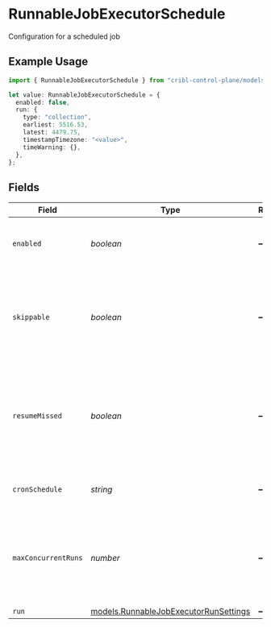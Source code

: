 # RunnableJobExecutorSchedule

Configuration for a scheduled job

## Example Usage

```typescript
import { RunnableJobExecutorSchedule } from "cribl-control-plane/models";

let value: RunnableJobExecutorSchedule = {
  enabled: false,
  run: {
    type: "collection",
    earliest: 5516.53,
    latest: 4479.75,
    timestampTimezone: "<value>",
    timeWarning: {},
  },
};
```

## Fields

| Field                                                                                                     | Type                                                                                                      | Required                                                                                                  | Description                                                                                               |
| --------------------------------------------------------------------------------------------------------- | --------------------------------------------------------------------------------------------------------- | --------------------------------------------------------------------------------------------------------- | --------------------------------------------------------------------------------------------------------- |
| `enabled`                                                                                                 | *boolean*                                                                                                 | :heavy_minus_sign:                                                                                        | Enable to configure scheduling for this Collector                                                         |
| `skippable`                                                                                               | *boolean*                                                                                                 | :heavy_minus_sign:                                                                                        | Skippable jobs can be delayed, up to their next run time, if the system is hitting concurrency limits     |
| `resumeMissed`                                                                                            | *boolean*                                                                                                 | :heavy_minus_sign:                                                                                        | If Stream Leader (or single instance) restarts, run all missed jobs according to their original schedules |
| `cronSchedule`                                                                                            | *string*                                                                                                  | :heavy_minus_sign:                                                                                        | A cron schedule on which to run this job                                                                  |
| `maxConcurrentRuns`                                                                                       | *number*                                                                                                  | :heavy_minus_sign:                                                                                        | The maximum number of instances of this scheduled job that may be running at any time                     |
| `run`                                                                                                     | [models.RunnableJobExecutorRunSettings](../models/runnablejobexecutorrunsettings.md)                      | :heavy_minus_sign:                                                                                        | N/A                                                                                                       |